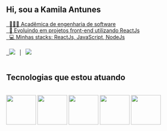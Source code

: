 ## Hi, sou a Kamila Antunes 
 <div>
  <a href="https://github.com/kamilaantunes">
<div>

<div>
  &nbsp;  👩🏻‍💻 Acadêmica de engenharia de software <br/>
  &nbsp;  🚀 Evoluindo em projetos front-end utilizando ReactJs <br/>
  &nbsp;  💻 Minhas stacks: ReactJs, JavaScript, NodeJs <br/><br/>
  &nbsp;  <a href = "mailto:kamilaantunes1@gmail.com"><img src="https://img.shields.io/badge/-Gmail-%23333?style=for-the-badge&logo=gmail&logoColor=white" target="_blank"></a> &nbsp; | &nbsp; <a href="https://www.linkedin.com/in/kamila-antunes" target="_blank"><img src="https://img.shields.io/badge/-LinkedIn-%230077B5?style=for-the-badge&logo=linkedin&logoColor=white" target="_blank"></a>
</div>

<br/>

## Tecnologias que estou atuando
<br/>

<div>
  <img style="width: 80px" src="https://cdn.jsdelivr.net/gh/devicons/devicon/icons/javascript/javascript-original.svg" />
  <img style="width: 80px" src="https://cdn.jsdelivr.net/gh/devicons/devicon/icons/react/react-original-wordmark.svg" />
  <img style="width: 80px" src="https://cdn.jsdelivr.net/gh/devicons/devicon/icons/html5/html5-plain-wordmark.svg" />
  <img style="width: 80px" src="https://cdn.jsdelivr.net/gh/devicons/devicon/icons/css3/css3-plain-wordmark.svg" />
  <img style="width: 80px" src="https://cdn.jsdelivr.net/gh/devicons/devicon/icons/nodejs/nodejs-original.svg" />
</div>
